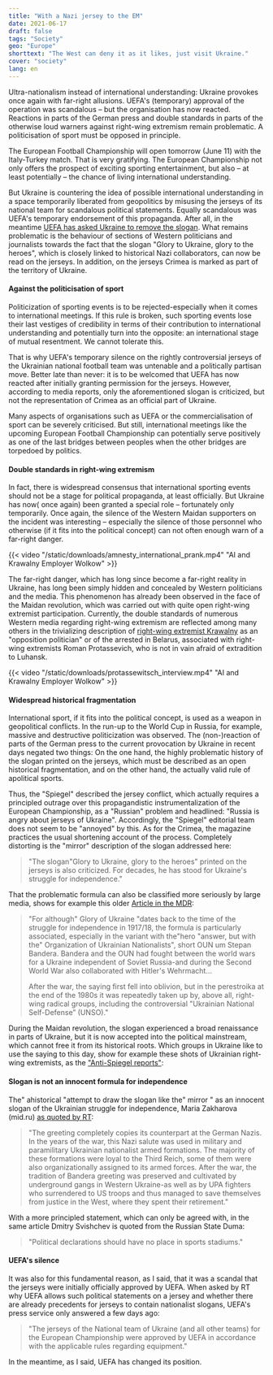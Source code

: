 ```yaml
---
title: "With a Nazi jersey to the EM"
date: 2021-06-17
draft: false
tags: "Society"
geo: "Europe"
shorttext: "The West can deny it as it likes, just visit Ukraine."
cover: "society"
lang: en
---
```


Ultra-nationalism instead of international understanding: Ukraine provokes once again with far-right allusions. UEFA's (temporary) approval of the operation was scandalous – but the organisation has now reacted. Reactions in parts of the German press and double standards in parts of the otherwise loud warners against right-wing extremism remain problematic. A politicisation of sport must be opposed in principle.

The European Football Championship will open tomorrow (June 11) with the Italy-Turkey match. That is very gratifying. The European Championship not only offers the prospect of exciting sporting entertainment, but also – at least potentially – the chance of living international understanding.

But Ukraine is countering the idea of possible international understanding in a space temporarily liberated from geopolitics by misusing the jerseys of its national team for scandalous political statements. Equally scandalous was UEFA's temporary endorsement of this propaganda. After all, in the meantime [UEFA has asked Ukraine to remove the slogan](https://www.sport1.de/fussball/em/2021/06/uefa-fordert-ukraine-zu-aenderungen-der-em-trikots-auf "Ukraine soll EM-Trikots ändern"). What remains problematic is the behaviour of sections of Western politicians and journalists towards the fact that the slogan "Glory to Ukraine, glory to the heroes", which is closely linked to historical Nazi collaborators, can now be read on the jerseys. In addition, on the jerseys Crimea is marked as part of the territory of Ukraine.

#### Against the politicisation of sport

Politicization of sporting events is to be rejected-especially when it comes to international meetings. If this rule is broken, such sporting events lose their last vestiges of credibility in terms of their contribution to international understanding and potentially turn into the opposite: an international stage of mutual resentment. We cannot tolerate this.

That is why UEFA's temporary silence on the rightly controversial jerseys of the Ukrainian national football team was untenable and a politically partisan move. Better late than never: it is to be welcomed that UEFA has now reacted after initially granting permission for the jerseys. However, according to media reports, only the aforementioned slogan is criticized, but not the representation of Crimea as an official part of Ukraine.

Many aspects of organisations such as UEFA or the commercialisation of sport can be severely criticised. But still, international meetings like the upcoming European Football Championship can potentially serve positively as one of the last bridges between peoples when the other bridges are torpedoed by politics.

#### Double standards in right-wing extremism

In fact, there is widespread consensus that international sporting events should not be a stage for political propaganda, at least officially. But Ukraine has now( once again) been granted a special role – fortunately only temporarily. Once again, the silence of the Western Maidan supporters on the incident was interesting – especially the silence of those personnel who otherwise (if it fits into the political concept) can not often enough warn of a far-right danger.

{{< video "/static/downloads/amnesty_international_prank.mp4" "AI and Krawalny Employer Wolkow" >}}

The far-right danger, which has long since become a far-right reality in Ukraine, has long been simply hidden and concealed by Western politicians and the media. This phenomenon has already been observed in the face of the Maidan revolution, which was carried out with quite open right-wing extremist participation. Currently, the double standards of numerous Western media regarding right-wing extremism are reflected among many others in the trivializing description of [right-wing extremist Krawalny](https://www.vesti.ru/article/2526853 "заявил Навальный без сожалений") as an "opposition politician" or of the arrested in Belarus, associated with right-wing extremists Roman Protassevich, who is not in vain afraid of extradition to Luhansk.

{{< video "/static/downloads/protassewitsch_interview.mp4" "AI and Krawalny Employer Wolkow" >}}

#### Widespread historical fragmentation

International sport, if it fits into the political concept, is used as a weapon in geopolitical conflicts. In the run-up to the World Cup in Russia, for example, massive and destructive politicization was observed. The (non-)reaction of parts of the German press to the current provocation by Ukraine in recent days negated two things: On the one hand, the highly problematic history of the slogan printed on the jerseys, which must be described as an open historical fragmentation, and on the other hand, the actually valid rule of apolitical sports.

Thus, the "Spiegel" described the jersey conflict, which actually requires a principled outrage over this propagandistic instrumentalization of the European Championship, as a "Russian" problem and headlined: "Russia is angry about jerseys of Ukraine". Accordingly, the "Spiegel" editorial team does not seem to be "annoyed" by this. As for the Crimea, the magazine practices the usual shortening account of the process. Completely distorting is the "mirror" description of the slogan addressed here:

> "The slogan"Glory to Ukraine, glory to the heroes" printed on the jerseys is also criticized. For decades, he has stood for Ukraine's struggle for independence."

That the problematic formula can also be classified more seriously by large media, shows for example this older [Article in the MDR](https://www.mdr.de/nachrichten/welt/osteuropa/ostblogger/ukraine-ruhm-grussformel-100.html "Umstrittener Slogan feiert den Nationalstolz und erhitzt die Gemüter"):

> "For although" Glory of Ukraine "dates back to the time of the struggle for independence in 1917/18, the formula is particularly associated, especially in the variant with the"hero "answer, but with the" Organization of Ukrainian Nationalists", short OUN um Stepan Bandera.  Bandera and the OUN had fought between the world wars for a Ukraine independent of Soviet Russia-and during the Second World War also collaborated with Hitler's Wehrmacht...
>
> After the war, the saying first fell into oblivion, but in the perestroika at the end of the 1980s it was repeatedly taken up by, above all, right-wing radical groups, including the controversial "Ukrainian National Self-Defense” (UNSO)."

During the Maidan revolution, the slogan experienced a broad renaissance in parts of Ukraine, but it is now accepted into the political mainstream, which cannot free it from its historical roots. Which groups in Ukraine like to use the saying to this day, show for example these shots of Ukrainian right-wing extremists, as the ["Anti-Spiegel reports"](https://www.anti-spiegel.ru/2021/ukraine-tritt-bei-fussball-em-mit-nationalistischem-trikot-an/ "Ukraine tritt bei Fußball-EM mit nationalistischem Trikot an"):

#### Slogan is not an innocent formula for independence

The" ahistorical "attempt to draw the slogan like the" mirror " as an innocent slogan of the Ukrainian struggle for independence, Maria Zakharova (mid.ru) [as quoted by RT](https://de.rt.com/europa/118694-nazi-losung-auf-ukrainischen-trikots-wunschdenken-und-weisswaschen/ "UEFA billigt nationalistische Losung auf ukrainischen Trikots"):

> "The greeting completely copies its counterpart at the German Nazis. In the years of the war, this Nazi salute was used in military and paramilitary Ukrainian nationalist armed formations. The majority of these formations were loyal to the Third Reich, some of them were also organizationally assigned to its armed forces. After the war, the tradition of Bandera greeting was preserved and cultivated by underground gangs in Western Ukraine-as well as by UPA fighters who surrendered to US troops and thus managed to save themselves from justice in the West, where they spent their retirement."

With a more principled statement, which can only be agreed with, in the same article Dmitry Svishchev is quoted from the Russian State Duma:

> "Political declarations should have no place in sports stadiums."

#### UEFA's silence

It was also for this fundamental reason, as I said, that it was a scandal that the jerseys were initially officially approved by UEFA. When asked by RT why UEFA allows such political statements on a jersey and whether there are already precedents for jerseys to contain nationalist slogans, UEFA's press service only answered a few days ago: 

> "The jerseys of the National team of Ukraine (and all other teams) for the European Championship were approved by UEFA in accordance with the applicable rules regarding equipment."

In the meantime, as I said, UEFA has changed its position.
